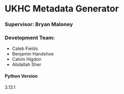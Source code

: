 # UKHC Metadata Generator
### Supervisor: Bryan Maloney
### Development Team:
- Caleb Fields
- Benjamin Handshoe
- Calvin Higdon
- Abdallah Sher

#### Python Version
3.13.1